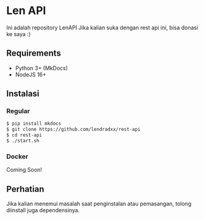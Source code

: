 # Len API

Ini adalah repository LenAPI
Jika kalian suka dengan rest api ini, bisa donasi ke saya :)

## Requirements
- Python 3+ (MkDocs)
- NodeJS 16+

## Instalasi

### Regular
```bash
$ pip install mkdocs
$ git clone https://github.com/lendradxx/rest-api
$ cd rest-api
$ ./start.sh
```

### Docker
Coming Soon!

## Perhatian
Jika kalian menemui masalah saat penginstalan atau pemasangan, tolong diinstall juga dependensinya.